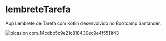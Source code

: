 # lembreteTarefa
App Lembrete de Tarefa com Kotlin desenvolvido no Bootcamp Santander.

![picasion com_14cdbb5c9e21c818430ec9e4f5511f43](https://user-images.githubusercontent.com/72363971/124835987-967fb500-df58-11eb-8a13-09dc7d72e941.gif)
